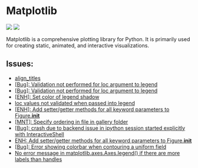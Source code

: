 # Matplotlib

[![](https://img.shields.io/badge/matplotlib-docs-green)](https://matplotlib.org/stable/)
[![](https://img.shields.io/badge/matplotlib-repo-blue)](https://github.com/matplotlib/matplotlib)

Matplotlib is a comprehensive plotting library for Python. It is primarily used for creating static, animated, and interactive visualizations.

## Issues:
- [align_titles](https://github.com/matplotlib/matplotlib/issues/22376)
- [[Bug]: Validation not performed for loc argument to legend](https://github.com/matplotlib/matplotlib/issues/24605 )
- [[Bug]: Validation not performed for loc argument to legend](https://github.com/matplotlib/matplotlib/issues/24605)
- [[ENH]: Set color of legend shadow](https://github.com/matplotlib/matplotlib/issues/24663)
- [loc values not validated when passed into legend](https://github.com/matplotlib/matplotlib/issues/24605)
- [[ENH]: Add setter/getter methods for all keyword parameters to Figure.__init__](https://github.com/matplotlib/matplotlib/issues/24617)
- [[MNT]: Specify ordering in file in gallery folder](https://github.com/matplotlib/matplotlib/issues/25032)
- [[Bug]: crash due to backend issue in ipython session started explicitly with InteractiveShell](https://github.com/matplotlib/matplotlib/issues/23770)
- [ENH: Add setter/getter methods for all keyword parameters to Figure.__init__](https://github.com/matplotlib/matplotlib/issues/24617)
- [[Bug]: Error showing colorbar when contouring a uniform field](https://github.com/matplotlib/matplotlib/issues/23817)  
- [No error message in matplotlib.axes.Axes.legend() if there are more labels than handles](https://github.com/matplotlib/matplotlib/issues/24050)
